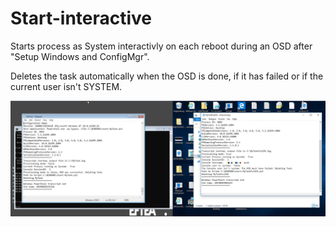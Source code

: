 # Start-interactive
Starts process as System interactivly on each reboot during an OSD after "Setup Windows and ConfigMgr".

Deletes the task automatically when the OSD is done, if it has failed or if the current user isn't SYSTEM.

![alt text](https://raw.githubusercontent.com/MattiasC85/Start-interactive/master/Start-Interactive/start-task.png)

